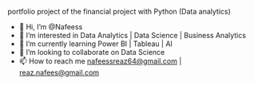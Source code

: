portfolio project of the financial project with Python (Data analytics)

- 👋 Hi, I’m @Nafeess
- 👀 I’m interested in Data Analytics  | Data Science | Business Analytics
- 🌱 I’m currently learning Power BI | Tableau | AI
- 💞️ I’m looking to collaborate on Data Science
- 📫 How to reach me nafeessreaz64@gmail.com | reaz.nafees@gmail.com

<!---
Nafeess64/Nafeess64 is a ✨ special ✨ repository because its `README.md` (this file) appears on your GitHub profile.
You can click the Preview link to take a look at your changes.
--->
